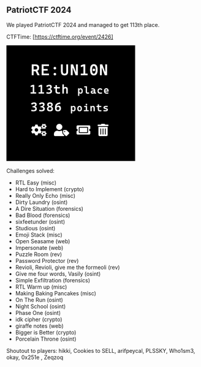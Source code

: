 ## PatriotCTF 2024

We played PatriotCTF 2024 and managed to get 113th place. 

CTFTime: [https://ctftime.org/event/2426]

![patriotctf](patriotctf.png)

Challenges solved:
- RTL Easy (misc)
- Hard to Implement (crypto)
- Really Only Echo (misc)
- Dirty Laundry (osint)
- A Dire Situation (forensics)
- Bad Blood (forensics)
- sixfeetunder (osint)
- Studious (osint)
- Emoji Stack (misc)
- Open Seasame (web)
- Impersonate (web)
- Puzzle Room (rev)
- Password Protector (rev)
- Revioli, Revioli, give me the formeoli (rev)
- Give me four words, Vasily (osint)
- Simple Exfiltration (forensics)
- RTL Warm up (misc)
- Making Baking Pancakes (misc)
- On The Run (osint)
- Night School (osint)
- Phase One (osint)
- idk cipher (crypto)
- giraffe notes (web)
- Bigger is Better (crypto)
- Porcelain Throne (osint)

Shoutout to players: hikki, Cookies to SELL, arifpeycal, PLSSKY, Who1sm3, okay, 0x251e , Zeqzoq 


